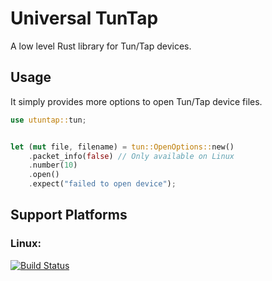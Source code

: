 # Universal TunTap

A low level Rust library for Tun/Tap devices.

## Usage

It simply provides more options to open Tun/Tap device files.

```rust
use utuntap::tun;


let (mut file, filename) = tun::OpenOptions::new()
    .packet_info(false) // Only available on Linux
    .number(10)
    .open()
    .expect("failed to open device");
```

## Support Platforms

### Linux:

[![Build Status](https://travis-ci.org/siegfried/utuntap.svg?branch=master)](https://travis-ci.org/siegfried/utuntap)
